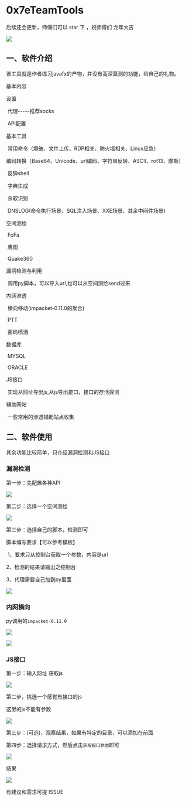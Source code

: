 

# 0x7eTeamTools


后续还会更新，师傅们可以 star 下 ，祝师傅们 龙年大吉


![](./images/index_PAGE.png)



## 一、软件介绍

该工具就是作者练习javafx的产物，并没有高深莫测的功能，给自己的礼物。

基本内容

设置 

​			代理-----推荐socks

​			API配置

基本工具

​			常用命令（爆破、文件上传、RDP相关、防火墙相关、Linux应急）

​			编码转换（Base64、Unicode、url编码、字符串反转、ASCII、rot13、摩斯）

​			反弹shell

​			字典生成

​			杀软识别

​			 DNSLOG(命令执行场景、SQL注入场景、XXE场景、其余中间件场景)

空间测绘

​			FoFa

​			鹰图

​			Quake360

漏洞检测与利用

​			调用py脚本，可以导入url,也可以从空间测绘send过来

内网渗透

​			横向移动(impacket-0.11.0的聚合)

​			PTT

​          密码喷洒

数据库

​			MYSQL

​          ORACLE

JS接口

​			实现从网址导出js,从js导出接口，接口的存活探测

辅助网站

​			一些常用的渗透辅助站点收集



## 二、软件使用

其余功能比较简单，只介绍漏洞检测和JS接口

### 漏洞检测

第一步：先配置各种API

![](images\seeting.png)

第二步：选择一个空间测绘

![](images\poc-1.png)

第三步：选择自己的脚本，检测即可

脚本编写要求【可以参考模板】

​	1、要求只从控制台获取一个参数，内容是url

   2、检测的结果请输出之控制台

   3、代理需要自己加到py里面


![](images\poc-2.png)



### 内网横向

py调用的`impacket-0.11.0`

![](images/wmiexec.png)

![](images/smbexec.png)

### JS接口

第一步：输入网址 获取js

![](images/js-1.png)

第二步，挑选一个感觉有接口的js

这里的js不能有参数

![](images/js-2.png)

第三步：(可选)，观察结果，如果有特定的目录，可以添加在前面

第四步：选择请求方式，然后点击`获取接口状态`即可

![](images/js-3.png)

结果

![](images/js-4.png)

有建议和需求可提 ISSUE 
